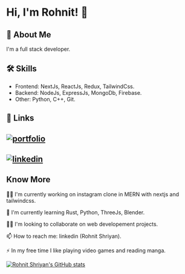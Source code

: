 
# Hi, I'm Rohnit! 👋


## 🚀 About Me
I'm a full stack developer.

## 🛠 Skills

- Frontend: NextJs, ReactJs, Redux, TailwindCss.
- Backend: NodeJs, ExpressJs, MongoDb, Firebase.
- Other: Python, C++, Git.


## 🔗 Links
[![portfolio](https://img.shields.io/badge/portfolio-000?style=for-the-badge&logo=ko-fi&logoColor=white)](https://rohnitshriyan.com/)
- 
[![linkedin](https://img.shields.io/badge/linkedin-0A66C2?style=for-the-badge&logo=linkedin&logoColor=white)](https://www.linkedin.com/in/rohnit-shriyan-7319a1217/)
-


## Know More
👩‍💻 I'm currently working on instagram clone in MERN with nextjs and tailwindcss.

🧠 I'm currently learning Rust, Python, ThreeJs, Blender.

👯‍♀️ I'm looking to collaborate on web developement projects.

📫 How to reach me: linkedin (Rohnit Shriyan).

⚡️ In my free time I like playing video games and reading manga.

[![Rohnit Shriyan's GitHub stats](https://github-readme-stats.vercel.app/api?username=rohnitshriyan05)](https://github.com/rohnitshriyan05/github-readme-stats)

